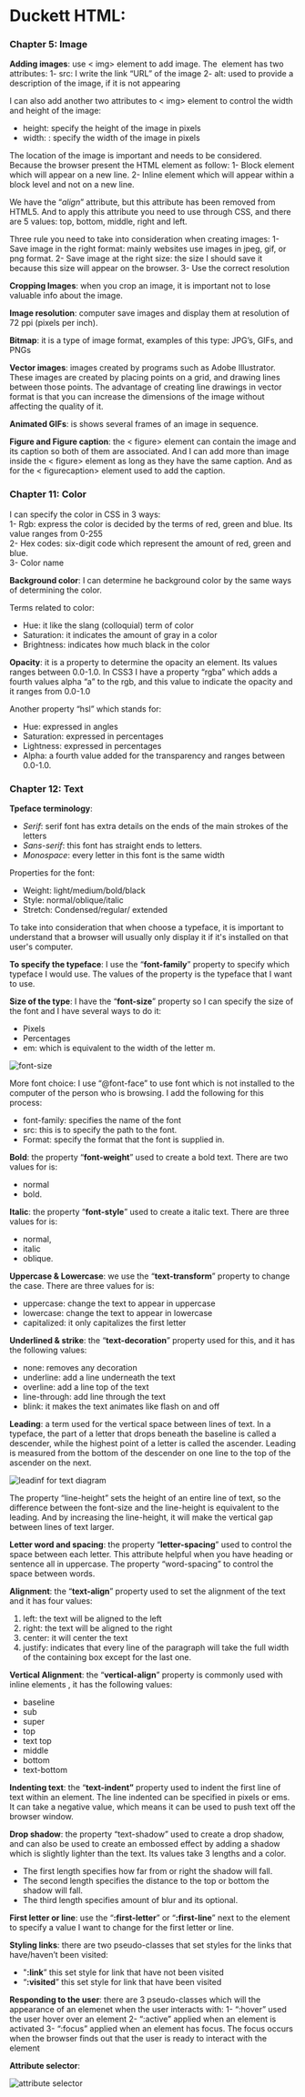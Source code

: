 # Duckett HTML:

### Chapter 5: Image

**Adding images**: use < img> element to add image. The <img> element has two attributes:
 1-	src: I write the link “URL” of the image 
 2-	alt: used to provide a description of the image, if it is not appearing 

I can also add another two attributes to < img> element to control the width and height of the image:
 -	height: specify the height of the image in pixels
 -	width: : specify the width of the image in pixels

The location of the image is important and needs to be considered. Because the browser present the HTML element as follow:
 1-	Block element which will appear on a new line.
 2-	Inline element which will appear within a block level and not on a new line.

We have the “*align*” attribute, but this attribute has been removed from HTML5. And to apply this attribute you need to use through CSS, and there are 5 values: top, bottom, middle, right and left.

Three rule you need to take into consideration when creating images:
 1-	Save image in the right format: mainly websites use images in jpeg, gif, or png format.
 2-	Save image at the right size: the size I should save it because this size will appear on the browser. 
 3-	Use the correct resolution

**Cropping Images**: when you crop an image, it is important not to lose valuable info about the image.

**Image resolution**: computer save images and display them at resolution of 72 ppi (pixels per inch).

**Bitmap**: it is a type of image format, examples of this type: JPG’s, GIFs, and PNGs

**Vector images**: images created by programs such as Adobe Illustrator. These images are created by placing points on a grid, and drawing lines between those points. The advantage of creating line drawings in vector format is that you can increase the dimensions of the image without affecting the quality of it.

**Animated GIFs**: is shows several frames of an image in sequence.

**Figure and Figure caption**: the < figure> element can contain the image and its caption so both of them are associated. And I can add more than image inside the < figure> element as long as they have the same caption. 
And as for the < figurecaption> element used to add the caption.


### Chapter 11: Color

I can specify the color in CSS in 3 ways: <br>
 1-	Rgb: express the color is decided by the terms of red, green and blue. Its value ranges from 0-255<br>
 2-	Hex codes: six-digit code which represent the amount of red, green and blue.<br>
 3-	Color name

**Background color**: I can determine he background color by the same ways of determining the color.

Terms related to color:
 -	Hue: it like the slang (colloquial) term of color
 -	Saturation: it indicates the amount of gray in a color
 -	Brightness: indicates how much black in the color

**Opacity**: it is a property to determine the opacity an element. Its values ranges between 0.0-1.0.
In CSS3 I have a property “rgba” which adds a fourth values alpha “a” to the rgb, and this value to indicate the opacity and it ranges from 0.0-1.0

Another property “hsl” which stands for: 
 -	Hue: expressed in angles
 -	Saturation: expressed in percentages
 -	Lightness:  expressed in percentages
 -	Alpha: a fourth value added for the transparency and ranges between 0.0-1.0.
 

### Chapter 12: Text 

**Tpeface terminology**: 
 -	*Serif*: serif font has extra details on the ends of the main strokes of the letters
 -	*Sans-serif*: this font has straight ends to letters.
 -	*Monospace*: every letter in this font is the same width

Properties for the font:
 -	Weight: light/medium/bold/black
 -	Style: normal/oblique/italic
 -	Stretch: Condensed/regular/ extended

To take into consideration that when choose a typeface, it is important to understand that a browser will usually only display it if it's installed on that user's computer.

**To specify the typeface**: I use the “**font-family**” property to specify which typeface I would use.  The values of the property is the typeface that I want to use.

**Size of the type**: I have the “**font-size**” property so I can specify the size of the font and I have several ways to do it: 
 -	Pixels
 -	Percentages
 -	em: which is equivalent to the width of the letter m.

![font-size](../img/font-size.jpg)




More font choice: 
I use “@font-face” to use font which is not installed to the computer of the person who is browsing.  I add the following for this process: 
 -	font-family: specifies the name of the font
 -	src: this is to specify the path to the font. 
 -	Format: specify the format that the font is supplied in.


**Bold**: the property “**font-weight**” used to create a bold text. There are two values for is: 
 - normal 
 - bold.

**Italic**: the property “**font-style**” used to create a italic text. There are three values for is:    
 - normal, 
 - italic 
 - oblique.

**Uppercase & Lowercase**: we use the “**text-transform**” property to change the case. There are three values for is: 
 -	uppercase: change the text to appear in uppercase
 -	lowercase: change the text to appear in lowercase
 -	capitalized: it only capitalizes the first letter

**Underlined & strike**: the “**text-decoration**” property used for this, and it has the following values:
 -	none: removes any decoration
 -	underline: add a line underneath the text
 -	overline: add a line top of the text 
 - 	line-through: add line through the text 
 -	blink: it makes the text animates like flash on and off


**Leading**: a term used for the vertical space between lines of text. In a typeface, the part of a letter that drops beneath the baseline is called a descender, while the highest point of a letter is called the ascender. Leading is measured from the bottom of the descender on one line to the top of the ascender on the next.

![leadinf for text diagram](../img/leading-for-text.jpg)

The property “line-height” sets the height of an entire line of text, so the difference between the font-size and the line-height is equivalent to the leading. And by increasing the line-height, it will make the vertical gap between lines of text larger.

**Letter word and spacing**: the property “**letter-spacing**” used to control the space between each letter. This attribute helpful when you have heading or sentence all in uppercase.
The property “word-spacing” to control the space between words.

**Alignment**: the “**text-align**” property used to set the alignment of the text and it has four values:
 1.	left: the text will be aligned to the left
 2.	right: the text will be aligned to the right
 3.	center: it will center the text
 4.	justify: indicates that every line of the paragraph will take the full width of the containing box except for the last one.

**Vertical Alignment**: the “**vertical-align**” property is commonly used with inline elements , it has the following values:
 -	baseline
 -	sub
 -	super
 -	top
 -	text top
 -	middle
 -	bottom
 -	text-bottom

**Indenting text**: the “**text-indent”** property used to indent the first line of text within an element. The line indented can be specified in pixels or ems. It can take a negative value, which means it can be used to push text off the browser window.

**Drop shadow**: the property “text-shadow” used to create a drop shadow, and can also be used to create an embossed effect by adding a shadow which is slightly lighter than the text. Its values take 3 lengths and a color.

 - The first length specifies how far from or right the shadow will fall.
 - The second length specifies the distance to the top or bottom the shadow will fall.
 - The third length specifies amount of blur and its optional.

**First letter or line**: use the “**:first-letter**” or “**:first-line**” next to the element to specify a value I want to change for the first letter or line.

**Styling links**: there are two pseudo-classes that set styles for the links that have/haven’t been visited:
 - "**:link**” this set style for link that have not been visited
 -	“**:visited**” this set style for link that have been visited

**Responding to the user**: there are 3 pseudo-classes which will the appearance of an elemenet when the user interacts with:
 1-	 “:hover”  used the user hover over an element 
 2-	“:active” applied when an element is activated
 3-	“:focus” applied when an element has focus. The focus occurs when the browser finds out that the user is ready to interact with the element 


**Attribute selector**:

![attribute selector](../img/attribute-selector.jpg)
